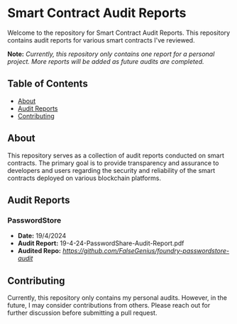 # Smart Contract Audit Reports

Welcome to the repository for Smart Contract Audit Reports. This repository contains audit reports for various smart contracts I've reviewed.

**Note:** *Currently, this repository only contains one report for a personal project. More reports will be added as future audits are completed.*

## Table of Contents

- [About](#about)
- [Audit Reports](#audit-reports)
- [Contributing](#contributing)

## About

This repository serves as a collection of audit reports conducted on smart contracts. The primary goal is to provide transparency and assurance to developers and users regarding the security and reliability of the smart contracts deployed on various blockchain platforms.

## Audit Reports

### PasswordStore 
- **Date:** 19/4/2024
- **Audit Report:** 19-4-24-PasswordShare-Audit-Report.pdf
- **Audited Repo:** *https://github.com/FalseGenius/foundry-passwordstore-audit*


## Contributing

Currently, this repository only contains my personal audits. However, in the future, I may consider contributions from others. Please reach out for further discussion before submitting a pull request.

